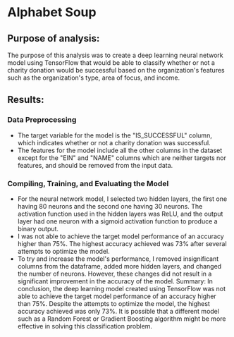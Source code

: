 # Alphabet Soup

## Purpose of analysis:
The purpose of this analysis was to create a deep learning neural network model using TensorFlow that would be able to classify whether or not a charity donation would be successful based on the organization's features such as the organization's type, area of focus, and income.

## Results:
### Data Preprocessing
* The target variable for the model is the "IS_SUCCESSFUL" column, which indicates whether or not a charity donation was successful.
* The features for the model include all the other columns in the dataset except for the "EIN" and "NAME" columns which are neither targets nor features, and should be removed from the input data.
### Compiling, Training, and Evaluating the Model
* For the neural network model, I selected two hidden layers, the first one having 80 neurons and the second one having 30 neurons. The activation function used in the hidden layers was ReLU, and the output layer had one neuron with a sigmoid activation function to produce a binary output.
* I was not able to achieve the target model performance of an accuracy higher than 75%. The highest accuracy achieved was 73% after several attempts to optimize the model.
* To try and increase the model's performance, I removed insignificant columns from the dataframe, added more hidden layers, and changed the number of neurons. However, these changes did not result in a significant improvement in the accuracy of the model.
Summary:
In conclusion, the deep learning model created using TensorFlow was not able to achieve the target model performance of an accuracy higher than 75%. Despite the attempts to optimize the model, the highest accuracy achieved was only 73%. It is possible that a different model such as a Random Forest or Gradient Boosting algorithm might be more effective in solving this classification problem. 
